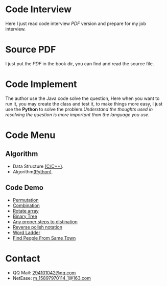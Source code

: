 # Code Interview
Here I just read code interview *PDF* version and prepare for my job interview.

# Source PDF
I just put the *PDF* in the book dir, you can find and read the source file.

# Code Implement
The author use the Java code solve the question, Here when you want to run it, you may create the class and test it, to make things more easy, I just use the **Python** to solve the problem.*Understand the thoughts used in resolving the question is more important than the language you use.*

# Code Menu

## Algorithm

 + Data Structure [(C/C++)](https://github.com/smileboywtu/C-projects/tree/master/c-datestructure).
 + Algorithm[(Python)](https://github.com/smileboywtu/algorithms-using-python).


## Code Demo

  - [Permutation](https://github.com/smileboywtu/Code-Interview/blob/master/permutation.py)
  - [Combination](https://github.com/smileboywtu/Code-Interview/blob/master/combination.py)
  - [Rotate array](https://github.com/smileboywtu/Code-Interview/blob/master/rotate-array.py)
  - [Binary Tree](https://github.com/smileboywtu/Code-Interview/blob/master/binary-tree.py)
  - [Any proper steps to distination](https://github.com/smileboywtu/Code-Interview/blob/master/steps-to-distination.py)
  - [Reverse polish notation](https://github.com/smileboywtu/Code-Interview/blob/master/evaluate-reverse-polish-notation.py)
  - [Word Ladder](https://github.com/smileboywtu/Code-Interview/blob/master/word-ladder.py)
  - [Find People From Same Town](https://github.com/smileboywtu/Code-Interview/blob/master/find-people-from-same-town.py)

# Contact
+ QQ Mail: 294101042@qq.com
+ NetEase: m_15897970114_1@163.com
